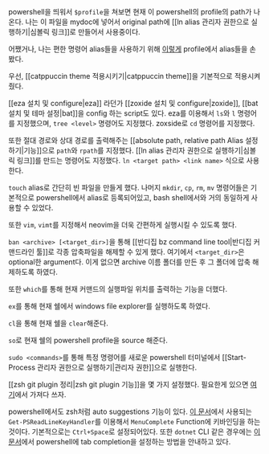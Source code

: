 powershell을 띄워서 `$profile`을 쳐보면 현재 이 powershell의 profile의 path가 나온다. 나는 이 파일을 mydoc에 넣어서 original path에 [[ln alias 관리자 권한으로 실행하기|심볼릭 링크]]로 만들어서 사용중이다.

어쨌거나, 나는 편한 명령어 alias들을 사용하기 위해 [이렇게](https://github.com/createsejin/mydoc/blob/main/win_configs/pwsh_profile/Microsoft.PowerShell_profile.ps1) profile에서 alias들을 손봤다.

우선, [[catppuccin theme 적용시키기|catppuccin theme]]을 기본적으로 적용시켜줬다. 

[[eza 설치 및 configure|eza]] 라던가 [[zoxide 설치 및 configure|zoxide]], [[bat 설치 및 테마 설정|bat]]을 config 하는 script도 있다.
eza를 이용해서 `ls`와 `l` 명령어를 지정했으며, `tree <level>` 명령어도 지정했다.
zoxside로 `cd` 명령어를 지정했다.

또한 절대 경로와 상대 경로를 출력해주는 [[absolute path, relative path Alias 설정하기|기능]]으로 `path`와 `rpath`를 지정했다.
[[ln alias 관리자 권한으로 실행하기|심볼릭 링크]]를 만드는 명령어도 지정했다. `ln <target path> <link name>` 식으로 사용한다.

`touch` alias로 간단히 빈 파일을 만들게 했다.
나머지 `mkdir`, `cp`, `rm`, `mv` 명령어들은 기본적으로 powershell에서 alias로 등록되어있고, bash shell에서와 거의 동일하게 사용할 수 있었다.

또한 `vim`, `vimt`를 지정해서 neovim을 더욱 간편하게 실행시킬 수 있도록 했다.

`ban <archive> [<target_dir>]`을 통해 [[반디집 bz command line tool|반디집 커맨드라인 툴]]로 각종 압축파일을 해제할 수 있게 했다. 여기에서 `<target_dir>`은 optional한 argument다. 이게 없으면 archive 이름 폴더를 만든 후 그 폴더에 압축 해제하도록 하였다.

또한 `which`를 통해 현재 커맨드의 실행파일 위치를 출력하는 기능을 더했다.

`ex`를 통해 현재 쉘에서 windows file explorer를 실행하도록 하였다.

`cl`을 통해 현재 쉘을 `clear`해준다.

`so`로 현재 쉘의 powershell profile을 source 해준다.

`sudo <commands>`를 통해 특정 명령어를 새로운 powershell 터미널에서 [[Start-Process 관리자 권한으로 실행하기|관리자 권한]]으로 실행한다.

[[zsh git plugin 정리|zsh git plugin 기능]]을 몇 가지 설정했다. 필요한게 있으면 [여기](https://github.com/ohmyzsh/ohmyzsh/blob/master/plugins/git/git.plugin.zsh)에서 가져다 쓰자.

powershell에서도 zsh처럼 auto suggestions 기능이 있다. [이 문서](https://learn.microsoft.com/en-us/powershell/scripting/learn/shell/using-keyhandlers?view=powershell-7.4)에서 사용되는 `Get-PSReadLineKeyHandler`를 이용해서 `MenuComplete` Function에 키바인딩을 하는것이다. 기본적으로는 `Ctrl+Space`로 설정되어있다. 
또한 `dotnet` CLI 같은 경우에는 [이 문서](https://learn.microsoft.com/en-us/dotnet/core/tools/enable-tab-autocomplete)에서 powershell에 tab completion을 설정하는 방법을 안내하고 있다.